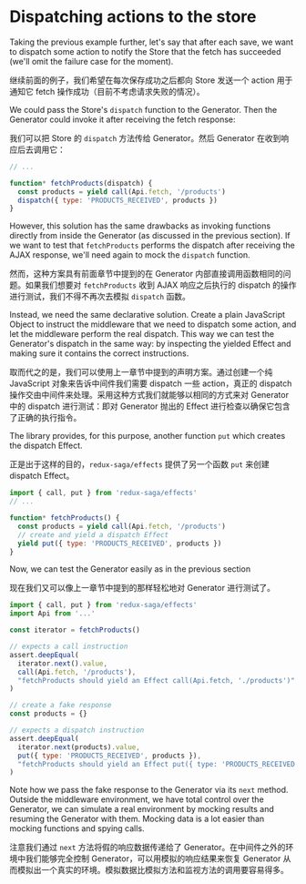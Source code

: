 # Dispatching actions to the store

Taking the previous example further, let's say that after each save, we want to dispatch some action
to notify the Store that the fetch has succeeded (we'll omit the failure case for the moment).

继续前面的例子，我们希望在每次保存成功之后都向 Store 发送一个 action 用于通知它 fetch 操作成功（目前不考虑请求失败的情况）。

We could pass the Store's `dispatch` function to the Generator. Then the
Generator could invoke it after receiving the fetch response:

我们可以把 Store 的 `dispatch` 方法传给 Generator。然后 Generator 在收到响应后去调用它：

```javascript
// ...

function* fetchProducts(dispatch) {
  const products = yield call(Api.fetch, '/products')
  dispatch({ type: 'PRODUCTS_RECEIVED', products })
}
```

However, this solution has the same drawbacks as invoking functions directly from inside the Generator (as discussed in the previous section). If we want to test that `fetchProducts` performs
the dispatch after receiving the AJAX response, we'll need again to mock the `dispatch`
function.

然而，这种方案具有前面章节中提到的在 Generator 内部直接调用函数相同的问题。如果我们想要对 `fetchProducts` 收到 AJAX 响应之后执行的 dispatch 的操作进行测试，我们不得不再次去模拟 `dispatch` 函数。

Instead, we need the same declarative solution. Create a plain JavaScript Object to instruct the
middleware that we need to dispatch some action, and let the middleware perform the real
dispatch. This way we can test the Generator's dispatch in the same way: by inspecting
the yielded Effect and making sure it contains the correct instructions.

取而代之的是，我们可以使用上一章节中提到的声明方案。通过创建一个纯 JavaScript 对象来告诉中间件我们需要 dispatch 一些 action，真正的 dispatch 操作交由中间件来处理。采用这种方式我们就能够以相同的方式来对 Generator 中的 dispatch 进行测试：即对 Generator 抛出的 Effect 进行检查以确保它包含了正确的执行指令。

The library provides, for this purpose, another function `put` which creates the dispatch
Effect.

正是出于这样的目的，`redux-saga/effects` 提供了另一个函数 `put` 来创建 dispatch Effect。

```javascript
import { call, put } from 'redux-saga/effects'
// ...

function* fetchProducts() {
  const products = yield call(Api.fetch, '/products')
  // create and yield a dispatch Effect
  yield put({ type: 'PRODUCTS_RECEIVED', products })
}
```

Now, we can test the Generator easily as in the previous section

现在我们又可以像上一章节中提到的那样轻松地对 Generator 进行测试了。

```javascript
import { call, put } from 'redux-saga/effects'
import Api from '...'

const iterator = fetchProducts()

// expects a call instruction
assert.deepEqual(
  iterator.next().value,
  call(Api.fetch, '/products'),
  "fetchProducts should yield an Effect call(Api.fetch, './products')"
)

// create a fake response
const products = {}

// expects a dispatch instruction
assert.deepEqual(
  iterator.next(products).value,
  put({ type: 'PRODUCTS_RECEIVED', products }),
  "fetchProducts should yield an Effect put({ type: 'PRODUCTS_RECEIVED', products })"
)
```

Note how we pass the fake response to the Generator via its `next` method. Outside the
middleware environment, we have total control over the Generator, we can simulate a
real environment by mocking results and resuming the Generator with them. Mocking
data is a lot easier than mocking functions and spying calls.

注意我们通过 `next` 方法将假的响应数据传递给了 Generator。在中间件之外的环境中我们能够完全控制 Generator，可以用模拟的响应结果来恢复 Generator 从而模拟出一个真实的环境。模拟数据比模拟方法和监视方法的调用要容易得多。